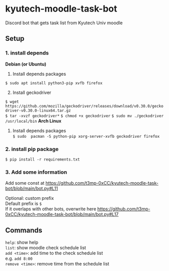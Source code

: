 # kyutech-moodle-task-bot    
Discord bot that gets task list from Kyutech Univ moodle  
## Setup
### 1. install depends  
**Debian (or Ubuntu)**  
1. Install depends packages  

`$ sudo apt install python3-pip xvfb firefox`

2. Install geckodriver  

`$ wget https://github.com/mozilla/geckodriver/releases/download/v0.30.0/geckodriver-v0.30.0-linux64.tar.gz`  
`$ tar -xvzf geckodriver*`
`$ chmod +x geckodriver`
`$ sudo mv ./geckodriver /usr/local/bin`
**Arch Linux**  
1. Install depends packages  
`$ sudo  pacman -S python-pip xorg-server-xvfb geckodriver firefox`  

### 2. install pip package
`$ pip install -r requirements.txt`  

### 3. Add some information  
Add some const at https://github.com/t3mp-0xCC/kyutech-moodle-task-bot/blob/main/bot.py#L11 

Optional: custom prefix  
Default prefix is `$`  
If it overlaps with other bots, overwrite here https://github.com/t3mp-0xCC/kyutech-moodle-task-bot/blob/main/bot.py#L17  
## Commands
`help`: show help  
`list`: show moodle check schedule  list  
`add <time>`: add time to the check schedule list  
e.g.  `add 8:00`  
`remove <time>`: remove time from the schedule list  
